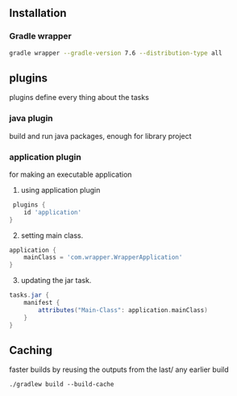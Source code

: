 ## Installation

### Gradle wrapper

```bash
gradle wrapper --gradle-version 7.6 --distribution-type all
```

## plugins
plugins define every thing about the tasks

### java plugin 
build and run java packages, enough for library project 

### application plugin 
for making an executable application 

1. using application plugin
```groovy
 plugins {
    id 'application'
}
```

2. setting main class.
```groovy
application {
    mainClass = 'com.wrapper.WrapperApplication'
}
```

3. updating the jar task.
```groovy
tasks.jar {
    manifest {
        attributes("Main-Class": application.mainClass)
    }
}
``` 

## Caching 
faster builds by reusing the outputs from the last/ any earlier build 

```shell
./gradlew build --build-cache
```